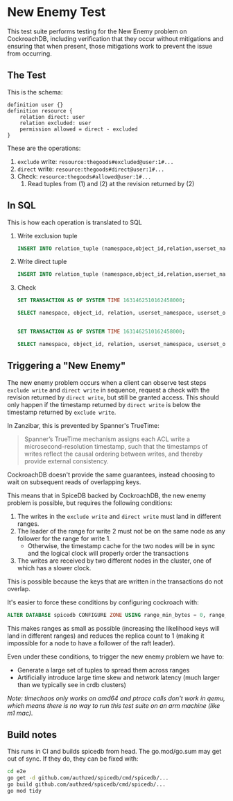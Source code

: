 # New Enemy Test

This test suite performs testing for the New Enemy problem on CockroachDB, including verification that they occur without mitigations and ensuring that when present, those mitigations work to prevent the issue from occurring.

## The Test

This is the schema:

```zed
definition user {}
definition resource {
	relation direct: user
	relation excluded: user
	permission allowed = direct - excluded
}
```

These are the operations:

1. `exclude` write: `resource:thegoods#excluded@user:1#...`
2. `direct` write: `resource:thegoods#direct@user:1#...`
3. Check: `resource:thegoods#allowed@user:1#...`
    1. Read tuples from (1) and (2) at the revision returned by (2)

## In SQL

This is how each operation is translated to SQL

1. Write exclusion tuple

   ```sql
   INSERT INTO relation_tuple (namespace,object_id,relation,userset_namespace,userset_object_id,userset_relation) VALUES ("resource","thegoods","direct","user","1","...") ON CONFLICT (namespace,object_id,relation,userset_namespace,userset_object_id,userset_relation) DO UPDATE SET timestamp = now() RETURNING cluster_logical_timestamp()
   ```

2. Write direct tuple

   ```sql
   INSERT INTO relation_tuple (namespace,object_id,relation,userset_namespace,userset_object_id,userset_relation) VALUES ("resource","thegoods","excluded","user","1","...") ON CONFLICT (namespace,object_id,relation,userset_namespace,userset_object_id,userset_relation) DO UPDATE SET timestamp = now() RETURNING cluster_logical_timestamp()
   ```

3. Check

   ```sql
   SET TRANSACTION AS OF SYSTEM TIME 1631462510162458000;

   SELECT namespace, object_id, relation, userset_namespace, userset_object_id, userset_relation FROM relation_tuple WHERE namespace = "resource" AND object_id = "thegoods" AND relation = "excluded";


   SET TRANSACTION AS OF SYSTEM TIME 1631462510162458000;

   SELECT namespace, object_id, relation, userset_namespace, userset_object_id, userset_relation FROM relation_tuple WHERE namespace = "resource" AND object_id = "thegoods" AND relation = "direct";
   ```

## Triggering a "New Enemy"

The new enemy problem occurs when a client can observe test steps `exclude write` and `direct write` in sequence, request a check with the revision returned by `direct write`, but still be granted access.
This should only happen if the timestamp returned by `direct write` is below the timestamp returned by `exclude write`.

In Zanzibar, this is prevented by Spanner's TrueTime:
> Spanner’s TrueTime mechanism assigns each ACL write a microsecond-resolution timestamp, such that the timestamps of writes reflect the causal ordering between writes, and thereby provide external consistency.

CockroachDB doesn't provide the same guarantees, instead choosing to wait on subsequent reads of overlapping keys.

This means that in SpiceDB backed by CockroachDB, the new enemy problem is possible, but requires the following conditions:

1. The writes in the `exclude write` and `direct write` must land in different ranges.
2. The leader of the range for write 2 must not be on the same node as any follower for the range for write 1.
    - Otherwise, the timestamp cache for the two nodes will be in sync and the logical clock will properly order the transactions
3. The writes are received by two different nodes in the cluster, one of which has a slower clock.

This is possible because the keys that are written in the transactions do not overlap.

It's easier to force these conditions by configuring cockroach with:

```sql
ALTER DATABASE spicedb CONFIGURE ZONE USING range_min_bytes = 0, range_max_bytes = 65536, num_replicas = 1;"
```

This makes ranges as small as possible (increasing the likelihood keys will land in different ranges) and reduces the replica count to 1 (making it impossible for a node to have a follower of the raft leader).

Even under these conditions, to trigger the new enemy problem we have to:

- Generate a large set of tuples to spread them across ranges
- Artificially introduce large time skew and network latency (much larger than we typically see in crdb clusters)

_Note: timechaos only works on amd64 and ptrace calls don't work in qemu, which means there is no way to run this test suite on an arm machine (like m1 mac)._

## Build notes

This runs in CI and builds spicedb from head.
The go.mod/go.sum may get out of sync.
If they do, they can be fixed with:

```bash
cd e2e
go get -d github.com/authzed/spicedb/cmd/spicedb/...
go build github.com/authzed/spicedb/cmd/spicedb/...
go mod tidy
```
